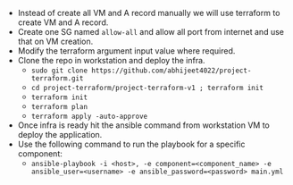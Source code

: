 * Instead of create all VM and A record manually we will use terraform to create VM and A record.
* Create one SG named `allow-all` and allow all port from internet and use that on VM creation.
* Modify the terraform argument input value where required.
* Clone the repo in workstation and deploy the infra.
  * `sudo git clone https://github.com/abhijeet4022/project-terraform.git`
  * `cd project-terraform/project-terraform-v1 ; terraform init`
  * `terraform init`
  * `terraform plan`
  * `terraform apply -auto-approve`
* Once infra is ready hit the ansible command from workstation VM to deploy the application.
* Use the following command to run the playbook for a specific component:
    - `ansible-playbook -i <host>, -e component=<component_name> -e ansible_user=<username> -e ansible_password=<password> main.yml
   `
